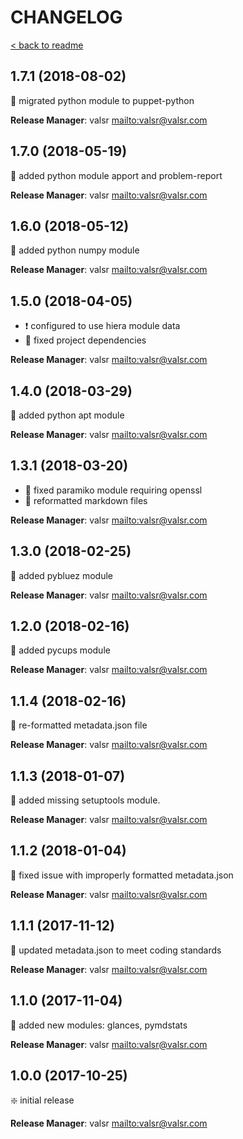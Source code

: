 # CHANGELOG

[< back to readme](README.md)

## 1.7.1 (2018-08-02)

:hammer: migrated python module to puppet-python

**Release Manager**: valsr <mailto:valsr@valsr.com>

## 1.7.0 (2018-05-19)

:star2: added python module apport and problem-report

**Release Manager**: valsr <mailto:valsr@valsr.com>

## 1.6.0 (2018-05-12)

:star2: added python numpy module

**Release Manager**: valsr <mailto:valsr@valsr.com>

## 1.5.0 (2018-04-05)

- :exclamation: configured to use hiera module data
- :hammer: fixed project dependencies

**Release Manager**: valsr <mailto:valsr@valsr.com>

## 1.4.0 (2018-03-29)

:star2: added python apt module

**Release Manager**: valsr <mailto:valsr@valsr.com>

## 1.3.1 (2018-03-20)

- :hammer: fixed paramiko module requiring openssl
- :hammer: reformatted markdown files

**Release Manager**: valsr <mailto:valsr@valsr.com>

## 1.3.0 (2018-02-25)

:star2: added pybluez module

**Release Manager**: valsr <mailto:valsr@valsr.com>

## 1.2.0 (2018-02-16)

:star2: added pycups module

**Release Manager**: valsr <mailto:valsr@valsr.com>

## 1.1.4 (2018-02-16)

:hammer: re-formatted metadata.json file

**Release Manager**: valsr <mailto:valsr@valsr.com>

## 1.1.3 (2018-01-07)

:star2: added missing setuptools module.

**Release Manager**: valsr <mailto:valsr@valsr.com>

## 1.1.2 (2018-01-04)

:hammer: fixed issue with improperly formatted metadata.json

**Release Manager**: valsr <mailto:valsr@valsr.com>

## 1.1.1 (2017-11-12)

:hammer: updated metadata.json to meet coding standards

**Release Manager**: valsr <mailto:valsr@valsr.com>

## 1.1.0 (2017-11-04)

:star2: added new modules: glances, pymdstats

**Release Manager**: valsr <mailto:valsr@valsr.com>

## 1.0.0 (2017-10-25)

:sparkle: initial release

**Release Manager**: valsr <mailto:valsr@valsr.com>
